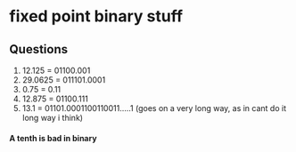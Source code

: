 # fixed point binary stuff
## Questions
1. 12.125 = 01100.001
2. 29.0625 = 011101.0001
3. 0.75 = 0.11
4. 12.875 = 01100.111
5. 13.1 = 01101.0001100110011.....1 (goes on a very long way, as in cant do it long way i think)  
#### A tenth is bad in binary